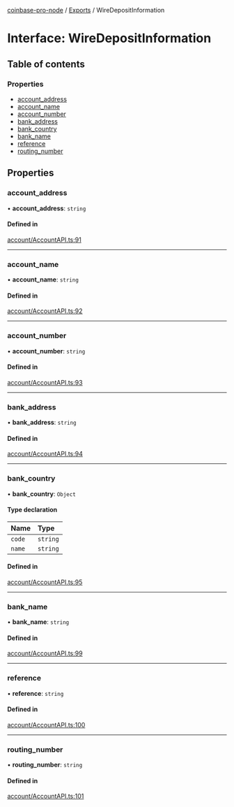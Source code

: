 [coinbase-pro-node](../README.md) / [Exports](../modules.md) / WireDepositInformation

# Interface: WireDepositInformation

## Table of contents

### Properties

- [account_address](WireDepositInformation.md#account_address)
- [account_name](WireDepositInformation.md#account_name)
- [account_number](WireDepositInformation.md#account_number)
- [bank_address](WireDepositInformation.md#bank_address)
- [bank_country](WireDepositInformation.md#bank_country)
- [bank_name](WireDepositInformation.md#bank_name)
- [reference](WireDepositInformation.md#reference)
- [routing_number](WireDepositInformation.md#routing_number)

## Properties

### account_address

• **account_address**: `string`

#### Defined in

[account/AccountAPI.ts:91](https://github.com/bennycode/coinbase-pro-node/blob/dacd532/src/account/AccountAPI.ts#L91)

---

### account_name

• **account_name**: `string`

#### Defined in

[account/AccountAPI.ts:92](https://github.com/bennycode/coinbase-pro-node/blob/dacd532/src/account/AccountAPI.ts#L92)

---

### account_number

• **account_number**: `string`

#### Defined in

[account/AccountAPI.ts:93](https://github.com/bennycode/coinbase-pro-node/blob/dacd532/src/account/AccountAPI.ts#L93)

---

### bank_address

• **bank_address**: `string`

#### Defined in

[account/AccountAPI.ts:94](https://github.com/bennycode/coinbase-pro-node/blob/dacd532/src/account/AccountAPI.ts#L94)

---

### bank_country

• **bank_country**: `Object`

#### Type declaration

| Name   | Type     |
| :----- | :------- |
| `code` | `string` |
| `name` | `string` |

#### Defined in

[account/AccountAPI.ts:95](https://github.com/bennycode/coinbase-pro-node/blob/dacd532/src/account/AccountAPI.ts#L95)

---

### bank_name

• **bank_name**: `string`

#### Defined in

[account/AccountAPI.ts:99](https://github.com/bennycode/coinbase-pro-node/blob/dacd532/src/account/AccountAPI.ts#L99)

---

### reference

• **reference**: `string`

#### Defined in

[account/AccountAPI.ts:100](https://github.com/bennycode/coinbase-pro-node/blob/dacd532/src/account/AccountAPI.ts#L100)

---

### routing_number

• **routing_number**: `string`

#### Defined in

[account/AccountAPI.ts:101](https://github.com/bennycode/coinbase-pro-node/blob/dacd532/src/account/AccountAPI.ts#L101)
